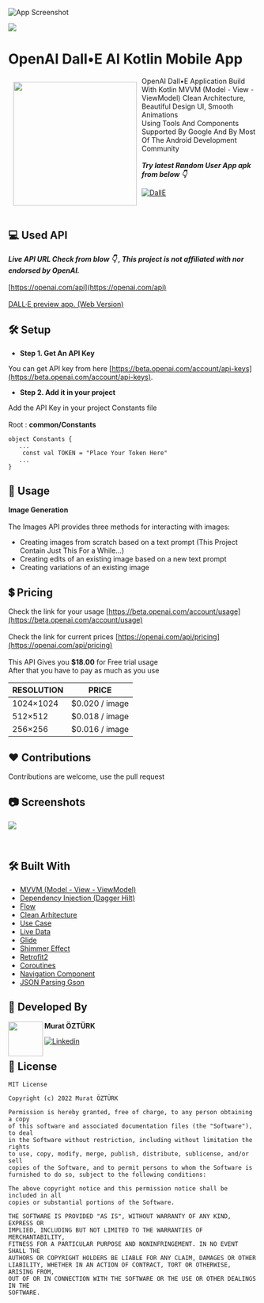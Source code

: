 ![App Screenshot](https://github.com/muratozturk5/OpenAI-Dall-E-2/blob/master/Screenshots/BannerImage.png)

![](https://vbr.wocr.tk/badge?page_id=order-food-android&color=55acb7&style=for-the-badge&logo=Github)
# OpenAI Dall•E AI Kotlin Mobile App

<img src="https://github.com/muratozturk5/OpenAI-Dall-E-2/blob/master/Screenshots/logo.png" align="left"
width="250" hspace="10" vspace="10">
   
OpenAI Dall•E Application Build With Kotlin MVVM (Model - View - ViewModel) Clean Architecture, Beautiful Design UI, Smooth Animations </br>
Using Tools And Components Supported By Google And By Most Of The Android Development Community</br></br>***Try latest Random User App apk from below 👇***

[![DallE](https://img.shields.io/badge/OpenAI%20Dall%E2%80%A2E-APK-brightgreen?style=for-the-badge&logo=android)](https://github.com/muratozturk5/OpenAI-Dall-E-2/raw/master/APK/app-debug.apk)</br></br></br>

## 💻 Used API
***Live API URL Check from blow 👇 , This project is not affiliated with nor endorsed by OpenAI.***
</br>
</br>
[https://openai.com/api](https://openai.com/api)
</br>
</br>
[DALL·E preview app. (Web Version)](https://labs.openai.com/)

## 🛠 Setup

- **Step 1. Get An API Key**

You can get API key from here  [https://beta.openai.com/account/api-keys](https://beta.openai.com/account/api-keys).

- **Step 2. Add it in your project**

Add the API Key in your project Constants file
</br>
</br>
Root : **common/Constants**

```
object Constants {
   ...
    const val TOKEN = "Place Your Token Here"
   ...
}
```

## 🔎 Usage

**Image Generation**
<br>
<br>
The Images API provides three methods for interacting with images:

- Creating images from scratch based on a text prompt (This Project Contain Just This For a While...)
- Creating edits of an existing image based on a new text prompt
- Creating variations of an existing image

## 💲 Pricing
Check the link for your usage [https://beta.openai.com/account/usage](https://beta.openai.com/account/usage)
<br>
<br>
Check the link for current prices [https://openai.com/api/pricing](https://openai.com/api/pricing)
<br>
<br>
This API Gives you  **$18.00** for Free trial usage
<br>
After that you have to pay as much as you use

| RESOLUTION             | PRICE                                                         |
| ----------------- | ------------------------------------------------------------------ |
| 1024×1024 |  $0.020 / image |
| 512×512 |  $0.018 / image |
| 256×256 |  $0.016 / image|

## ♥ Contributions 
Contributions are welcome, use the pull request
## 📷 Screenshots

![](https://github.com/muratozturk5/OpenAI-Dall-E-2/blob/master/Screenshots/Screenshot.png)

</br>

## 🛠 Built With
- [MVVM (Model - View - ViewModel)](https://developer.android.com/topic/architecture)
- [Dependency Injection (Dagger Hilt)](https://developer.android.com/training/dependency-injection/hilt-android)
- [Flow](https://kotlinlang.org/docs/flow.html)
- [Clean Arhitecture](https://developer.android.com/topic/architecture)
- [Use Case](https://developer.android.com/topic/architecture)
- [Live Data](https://developer.android.com/topic/libraries/architecture/livedata)
- [Glide](https://github.com/skydoves/landscapist)
- [Shimmer Effect](https://github.com/valentinilk/compose-shimmer)
- [Retrofit2](https://square.github.io/retrofit)
- [Coroutines](https://developer.android.com/kotlin/coroutines)
- [Navigation Component](https://developer.android.com/guide/navigation/navigation-getting-started)
- [JSON Parsing Gson](https://github.com/google/gson)
## 👨 Developed By 

 <img src="https://avatars.githubusercontent.com/u/62841905?s=400&u=6b1f97cf6a3dfe668719000f9686f5fe861f273a&v=4" width="70" align="left">


**Murat ÖZTÜRK**

[![Linkedin](https://img.shields.io/badge/-linkedin-grey?logo=linkedin)](https://www.linkedin.com/in/murat-%C3%B6zt%C3%BCrk-7a9306217/)

📄 License 
-------

```
MIT License

Copyright (c) 2022 Murat ÖZTÜRK

Permission is hereby granted, free of charge, to any person obtaining a copy
of this software and associated documentation files (the "Software"), to deal
in the Software without restriction, including without limitation the rights
to use, copy, modify, merge, publish, distribute, sublicense, and/or sell
copies of the Software, and to permit persons to whom the Software is
furnished to do so, subject to the following conditions:

The above copyright notice and this permission notice shall be included in all
copies or substantial portions of the Software.

THE SOFTWARE IS PROVIDED "AS IS", WITHOUT WARRANTY OF ANY KIND, EXPRESS OR
IMPLIED, INCLUDING BUT NOT LIMITED TO THE WARRANTIES OF MERCHANTABILITY,
FITNESS FOR A PARTICULAR PURPOSE AND NONINFRINGEMENT. IN NO EVENT SHALL THE
AUTHORS OR COPYRIGHT HOLDERS BE LIABLE FOR ANY CLAIM, DAMAGES OR OTHER
LIABILITY, WHETHER IN AN ACTION OF CONTRACT, TORT OR OTHERWISE, ARISING FROM,
OUT OF OR IN CONNECTION WITH THE SOFTWARE OR THE USE OR OTHER DEALINGS IN THE
SOFTWARE.
```
